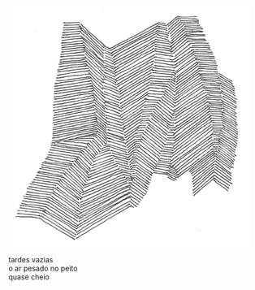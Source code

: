 ![haikai_illustration](../images/haikai/04.png "Ilustração: Elder Martins (2017)")

tardes vazias   
o ar pesado no peito  
quase cheio
